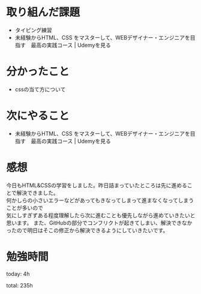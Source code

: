 #  取り組んだ課題
- タイピング練習
- 未経験からHTML、CSS をマスターして、WEBデザイナー・エンジニアを目指す　最高の実践コース | Udemyを見る

# 分かったこと
- cssの当て方について
  
# 次にやること
- 未経験からHTML、CSS をマスターして、WEBデザイナー・エンジニアを目指す　最高の実践コース | Udemyを見る

# 感想
今日もHTML&CSSの学習をしました。昨日詰まっていたところは先に進めることで解決できました。  
何かしらの小さいエラーなどがあってもきなってしまって進まなくなってしまうことが多いので  
気にしすぎずある程度理解したら次に進むことも優先しながら進めていきたいと思います。
また、GitHubの部分でコンフリクトが起きてしまい、解決できなかったので明日はそこの修正から解決できるようにしていきたいです。

# 勉強時間
today: 4h

total: 235h
